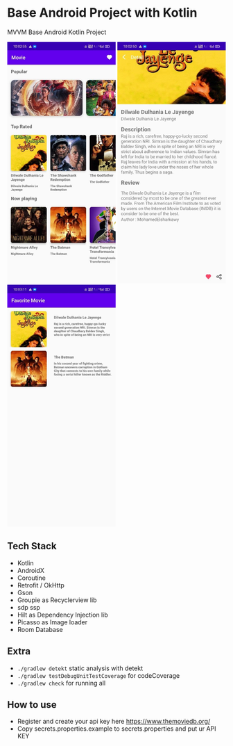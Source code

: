 
# Base Android Project with Kotlin
MVVM Base Android Kotlin Project

<img src="ss/ss1.jpg" width="250">
<img src="ss/ss2.jpg" width="250">
<img src="ss/ss3.jpg" width="250">

## Tech Stack
- Kotlin
- AndroidX
- Coroutine
- Retrofit / OkHttp
- Gson
- Groupie as Recyclerview lib
- sdp ssp
- Hilt as Dependency Injection lib
- Picasso as Image loader
- Room Database

## Extra
- `./gradlew detekt` static analysis with detekt
- `./gradlew testDebugUnitTestCoverage` for codeCoverage
- `./gradlew check` for running all

## How to use
- Register and create your api key here https://www.themoviedb.org/
- Copy secrets.properties.example to secrets.properties and put ur API KEY